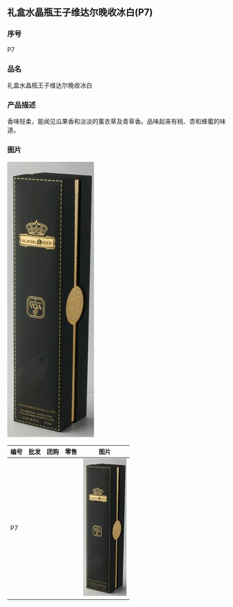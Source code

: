 
## 礼盒水晶瓶王子维达尔晚收冰白(P7)
### 序号
P7
### 品名
礼盒水晶瓶王子维达尔晚收冰白
### 产品描述
香味轻柔，能闻见瓜果香和淡淡的薰衣草及青草香。品味起来有桃、杏和蜂蜜的味道。
### 图片
![礼盒](pics/20121214_062752000_iOS.jpg)

|编号	|批发	|团购	|零售	|图片	|
|---	|---	|---	|---	|---	|
|P7	|		|		|		|![](pics/P7_Box.jpg)|




